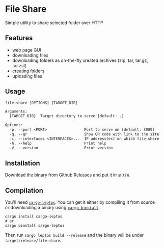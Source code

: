 # File Share

Simple utility to share selected folder over HTTP

## Features

- web page GUI
- downloading files
- downloading folders as on-the-fly created archives (zip, tar, tar.gz, tar.zst)
- creating folders
- uploading files

## Usage

```txt
file-share [OPTIONS] [TARGET_DIR]

Arguments:
  [TARGET_DIR]  Target directory to serve [default: .]

Options:
  -p, --port <PORT>                 Port to serve on [default: 8080]
  -q, --qr                          Show QR code with link to the site
  -i, --interfaces <INTERFACES>...  IP address(es) on which file-share will be available [default: 0.0.0.0,::]
  -h, --help                        Print help
  -V, --version                     Print version
```

## Installation

Download the binary from Github Releases and put it in `$PATH`.

## Compilation

You'll need [`cargo-leptos`](https://github.com/leptos-rs/cargo-leptos). You can
get it either by compiling it from source or downloading a binary using
[`cargo-binstall`](https://github.com/cargo-bins/cargo-binstall).

```txt
cargo install cargo-leptos
# or
cargo binstall cargo-leptos
```

Then run `cargo leptos build --release` and the binary will be under `target/release/file-share`.
